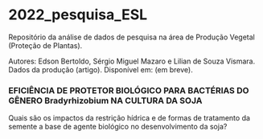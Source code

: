 # 2022_pesquisa_ESL
Repositório da análise de dados de pesquisa na área de Produção Vegetal (Proteção de Plantas). 

Autores: Edson Bertoldo, Sérgio Miguel Mazaro e Lilian de Souza Vismara. 
Dados da produção (artigo). Disponível em: (em breve).

### EFICIÊNCIA DE PROTETOR BIOLÓGICO PARA BACTÉRIAS DO GÊNERO Bradyrhizobium NA CULTURA DA SOJA
Quais são os impactos da restrição hídrica e de formas de tratamento da semente a base de agente biológico no desenvolvimento da soja?
